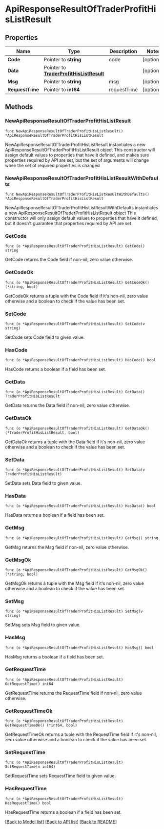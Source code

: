 # ApiResponseResultOfTraderProfitHisListResult

## Properties

Name | Type | Description | Notes
------------ | ------------- | ------------- | -------------
**Code** | Pointer to **string** | code | [optional] 
**Data** | Pointer to [**TraderProfitHisListResult**](TraderProfitHisListResult.md) |  | [optional] 
**Msg** | Pointer to **string** | msg | [optional] 
**RequestTime** | Pointer to **int64** | requestTime | [optional] 

## Methods

### NewApiResponseResultOfTraderProfitHisListResult

`func NewApiResponseResultOfTraderProfitHisListResult() *ApiResponseResultOfTraderProfitHisListResult`

NewApiResponseResultOfTraderProfitHisListResult instantiates a new ApiResponseResultOfTraderProfitHisListResult object
This constructor will assign default values to properties that have it defined,
and makes sure properties required by API are set, but the set of arguments
will change when the set of required properties is changed

### NewApiResponseResultOfTraderProfitHisListResultWithDefaults

`func NewApiResponseResultOfTraderProfitHisListResultWithDefaults() *ApiResponseResultOfTraderProfitHisListResult`

NewApiResponseResultOfTraderProfitHisListResultWithDefaults instantiates a new ApiResponseResultOfTraderProfitHisListResult object
This constructor will only assign default values to properties that have it defined,
but it doesn't guarantee that properties required by API are set

### GetCode

`func (o *ApiResponseResultOfTraderProfitHisListResult) GetCode() string`

GetCode returns the Code field if non-nil, zero value otherwise.

### GetCodeOk

`func (o *ApiResponseResultOfTraderProfitHisListResult) GetCodeOk() (*string, bool)`

GetCodeOk returns a tuple with the Code field if it's non-nil, zero value otherwise
and a boolean to check if the value has been set.

### SetCode

`func (o *ApiResponseResultOfTraderProfitHisListResult) SetCode(v string)`

SetCode sets Code field to given value.

### HasCode

`func (o *ApiResponseResultOfTraderProfitHisListResult) HasCode() bool`

HasCode returns a boolean if a field has been set.

### GetData

`func (o *ApiResponseResultOfTraderProfitHisListResult) GetData() TraderProfitHisListResult`

GetData returns the Data field if non-nil, zero value otherwise.

### GetDataOk

`func (o *ApiResponseResultOfTraderProfitHisListResult) GetDataOk() (*TraderProfitHisListResult, bool)`

GetDataOk returns a tuple with the Data field if it's non-nil, zero value otherwise
and a boolean to check if the value has been set.

### SetData

`func (o *ApiResponseResultOfTraderProfitHisListResult) SetData(v TraderProfitHisListResult)`

SetData sets Data field to given value.

### HasData

`func (o *ApiResponseResultOfTraderProfitHisListResult) HasData() bool`

HasData returns a boolean if a field has been set.

### GetMsg

`func (o *ApiResponseResultOfTraderProfitHisListResult) GetMsg() string`

GetMsg returns the Msg field if non-nil, zero value otherwise.

### GetMsgOk

`func (o *ApiResponseResultOfTraderProfitHisListResult) GetMsgOk() (*string, bool)`

GetMsgOk returns a tuple with the Msg field if it's non-nil, zero value otherwise
and a boolean to check if the value has been set.

### SetMsg

`func (o *ApiResponseResultOfTraderProfitHisListResult) SetMsg(v string)`

SetMsg sets Msg field to given value.

### HasMsg

`func (o *ApiResponseResultOfTraderProfitHisListResult) HasMsg() bool`

HasMsg returns a boolean if a field has been set.

### GetRequestTime

`func (o *ApiResponseResultOfTraderProfitHisListResult) GetRequestTime() int64`

GetRequestTime returns the RequestTime field if non-nil, zero value otherwise.

### GetRequestTimeOk

`func (o *ApiResponseResultOfTraderProfitHisListResult) GetRequestTimeOk() (*int64, bool)`

GetRequestTimeOk returns a tuple with the RequestTime field if it's non-nil, zero value otherwise
and a boolean to check if the value has been set.

### SetRequestTime

`func (o *ApiResponseResultOfTraderProfitHisListResult) SetRequestTime(v int64)`

SetRequestTime sets RequestTime field to given value.

### HasRequestTime

`func (o *ApiResponseResultOfTraderProfitHisListResult) HasRequestTime() bool`

HasRequestTime returns a boolean if a field has been set.


[[Back to Model list]](../README.md#documentation-for-models) [[Back to API list]](../README.md#documentation-for-api-endpoints) [[Back to README]](../README.md)


